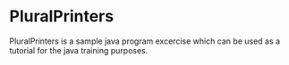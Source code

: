 # PluralPrinters

PluralPrinters is a sample java program excercise which can be used as a tutorial for the java training purposes. 
